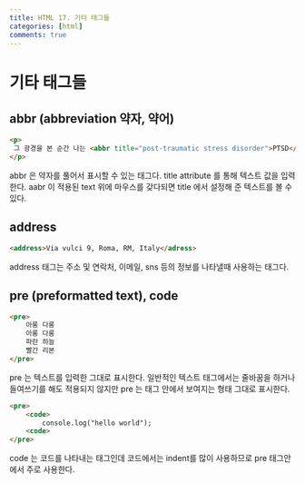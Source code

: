 ```yaml
---
title: HTML 17. 기타 태그들
categories: [html]
comments: true
---
```


# 기타 태그들

## abbr (abbreviation 약자, 약어)

```html
<p>
 그 광경을 본 순간 나는 <abbr title="post-traumatic stress disorder">PTSD</abbr>가 왔다.
</p>
```

abbr 은 약자를 풀어서 표시할 수 있는 태그다.
title attribute 를 통해 텍스트 값을 입력한다.
aabr 이 적용된 text 위에 마우스를 갖다되면 title 에서 설정해 준 텍스트를 볼 수 있다.



## address

```html
<address>Via vulci 9, Roma, RM, Italy</adress>
```
address 태그는 주소 및 연락처, 이메일, sns 등의 정보를 나타낼때 사용하는 태그다.


## pre (preformatted text), code 

```html
<pre>
    아롱 다롱
    아롱 다롱
    파란 하늘
    빨간 리본
</pre>
```

pre 는 텍스트를 입력한 그대로 표시한다.
일반적인 텍스트 태그에서는 줄바꿈을 하거나 들여쓰기를 해도 적용되지 않지만
pre 는 태그 안에서 보여지는 형태 그대로 표시한다.



```html
<pre>
    <code>
        console.log("hello world");
    <code>
</pre>
```
code 는 코드를 나타내는 태그인데
코드에서는 indent를 많이 사용하므로 pre 태그안에서 주로 사용한다.

